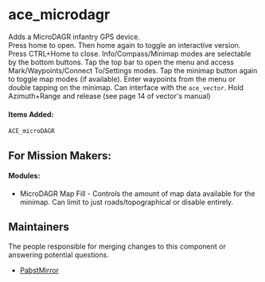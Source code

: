 ace_microdagr
===============

Adds a MicroDAGR infantry GPS device.  
Press home to open.  Then home again to toggle an interactive version. Press CTRL+Home to close.
Info/Compass/Minimap modes are selectable by the bottom buttons.  Tap the top bar to open the menu and access Mark/Waypoints/Connect To/Settings modes.
Tap the minimap button again to toggle map modes (if available).
Enter waypoints from the menu or double tapping on the minimap.
Can interface with the `ace_vector`. Hold Azimuth+Range and release (see page 14 of vector's manual)

#### Items Added:
`ACE_microDAGR`


## For Mission Makers:

#### Modules:
- MicroDAGR Map Fill - Controls the amount of map data available for the minimap. Can limit to just roads/topographical or disable entirely.


## Maintainers

The people responsible for merging changes to this component or answering potential questions.

- [PabstMirror](https://github.com/PabstMirror)

